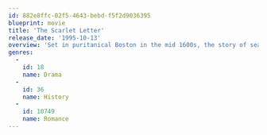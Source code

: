 ```yaml
---
id: 882e8ffc-02f5-4643-bebd-f5f2d9036395
blueprint: movie
title: 'The Scarlet Letter'
release_date: '1995-10-13'
overview: 'Set in puritanical Boston in the mid 1600s, the story of seamstress Hester Prynne, who is outcast after she becomes pregnant by a respected reverend. She refuses to divulge the name of the father, is "convicted" of adultery and forced to wear a scarlet "A" until an Indian attack unites the Puritans and leads to a reevaluation of their laws and morals.'
genres:
  -
    id: 18
    name: Drama
  -
    id: 36
    name: History
  -
    id: 10749
    name: Romance
---
```

